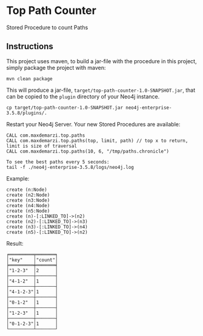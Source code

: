 # Top Path Counter
Stored Procedure to count Paths

Instructions
------------ 

This project uses maven, to build a jar-file with the procedure in this
project, simply package the project with maven:

    mvn clean package

This will produce a jar-file, `target/top-path-counter-1.0-SNAPSHOT.jar`,
that can be copied to the `plugin` directory of your Neo4j instance.

    cp target/top-path-counter-1.0-SNAPSHOT.jar neo4j-enterprise-3.5.8/plugins/.


Restart your Neo4j Server. Your new Stored Procedures are available:


    CALL com.maxdemarzi.top.paths
    CALL com.maxdemarzi.top.paths(top, limit, path) // top x to return, limit is size of traversal
    CALL com.maxdemarzi.top.paths(10, 6, "/tmp/paths.chronicle")
    
    To see the best paths every 5 seconds:
    tail -f ./neo4j-enterprise-3.5.8/logs/neo4j.log 
    
Example:

    create (n:Node)
    create (n2:Node)
    create (n3:Node)
    create (n4:Node)
    create (n5:Node)
    create (n)-[:LINKED_TO]->(n2)
    create (n2)-[:LINKED_TO]->(n3)
    create (n3)-[:LINKED_TO]->(n4)
    create (n5)-[:LINKED_TO]->(n2)    
    
Result:

    ╒═════════╤═══════╕
    │"key"    │"count"│
    ╞═════════╪═══════╡
    │"1-2-3"  │2      │
    ├─────────┼───────┤
    │"4-1-2"  │1      │
    ├─────────┼───────┤
    │"4-1-2-3"│1      │
    ├─────────┼───────┤
    │"0-1-2"  │1      │
    ├─────────┼───────┤
    │"1-2-3"  │1      │
    ├─────────┼───────┤
    │"0-1-2-3"│1      │
    └─────────┴───────┘    